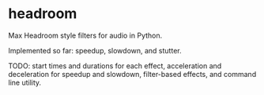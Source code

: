 # headroom
Max Headroom style filters for audio in Python.

Implemented so far: speedup, slowdown, and stutter.

TODO: start times and durations for each effect, acceleration and deceleration for speedup and slowdown, filter-based effects, and command line utility.
